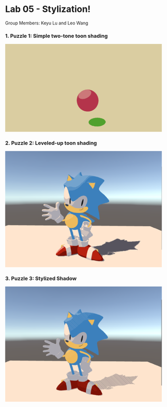 # Lab 05 - Stylization!
Group Members: Keyu Lu and Leo Wang

### 1. Puzzle 1: Simple two-tone toon shading

<img src="Lab5_1.png">

### 2. Puzzle 2: Leveled-up toon shading

<img src="Lab5_2.png">

### 3. Puzzle 3: Stylized Shadow

<img src="Lab5_3.png">
